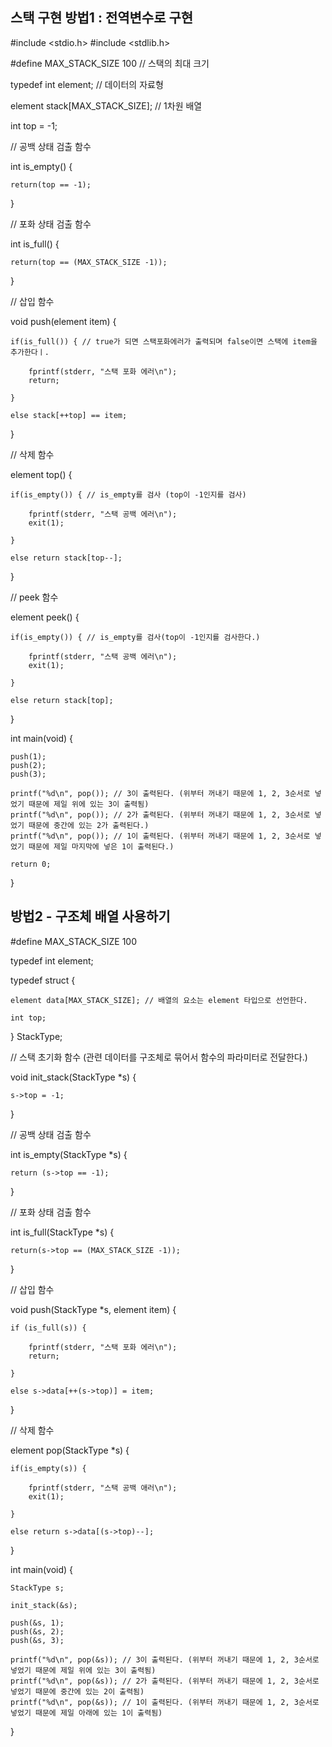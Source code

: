 ## 스택 구현 방법1 : 전역변수로 구현

#include <stdio.h>
#include <stdlib.h>

#define MAX_STACK_SIZE 100 // 스택의 최대 크기

typedef int element; // 데이터의 자료형

element stack[MAX_STACK_SIZE]; // 1차원 배열

int top = -1;

// 공백 상태 검출 함수

int is_empty() {

    return(top == -1);

}

// 포화 상태 검출 함수

int is_full() {

    return(top == (MAX_STACK_SIZE -1));

}

// 삽입 함수

void push(element item) {

    if(is_full()) { // true가 되면 스택포화에러가 출력되며 false이면 스택에 item을 추가한다ㅣ.

        fprintf(stderr, "스택 포화 에러\n");
        return;

    }

    else stack[++top] == item;

}

// 삭제 함수

element top() {

    if(is_empty()) { // is_empty를 검사 (top이 -1인지를 검사)

        fprintf(stderr, "스택 공백 에러\n");
        exit(1);

    }

    else return stack[top--];

}

// peek 함수

element peek() {

    if(is_empty()) { // is_empty를 검사(top이 -1인지를 검사한다.)
    
        fprintf(stderr, "스택 공백 에러\n");
        exit(1);

    }

    else return stack[top];

}

int main(void) {

    push(1);
    push(2);
    push(3);

    printf("%d\n", pop()); // 3이 출력된다. (위부터 꺼내기 때문에 1, 2, 3순서로 넣었기 때문에 제일 위에 있는 3이 출력됨)
    printf("%d\n", pop()); // 2가 출력된다. (위부터 꺼내기 때문에 1, 2, 3순서로 넣었기 때문에 중간에 있는 2가 출력된다.)
    printf("%d\n", pop()); // 1이 출력된다. (위부터 꺼내기 때문에 1, 2, 3순서로 넣었기 때문에 제일 마지막에 넣은 1이 출력된다.)

    return 0;

}


## 방법2 - 구조체 배열 사용하기

#define MAX_STACK_SIZE 100

typedef int element;

typedef struct {

    element data[MAX_STACK_SIZE]; // 배열의 요소는 element 타입으로 선언한다.

    int top;

} StackType;

// 스택 초기화 함수 (관련 데이터를 구조체로 묶어서 함수의 파라미터로 전달한다.)

void init_stack(StackType *s) {

    s->top = -1;

}

// 공백 상태 검출 함수

int is_empty(StackType *s) {

    return (s->top == -1);

}

// 포화 상태 검출 함수

int is_full(StackType *s) {

    return(s->top == (MAX_STACK_SIZE -1));

}

// 삽입 함수

void push(StackType *s, element item) {

    if (is_full(s)) {

        fprintf(stderr, "스택 포화 에러\n");
        return;

    }

    else s->data[++(s->top)] = item;

}

// 삭제 함수

element pop(StackType *s) {

    if(is_empty(s)) {

        fprintf(stderr, "스택 공백 애러\n");
        exit(1);

    }

    else return s->data[(s->top)--];

}

int main(void) {

    StackType s;

    init_stack(&s);

    push(&s, 1);
    push(&s, 2);
    push(&s, 3);

    printf("%d\n", pop(&s)); // 3이 출력된다. (위부터 꺼내기 때문에 1, 2, 3순서로 넣었기 때문에 제일 위에 있는 3이 출력됨)
    printf("%d\n", pop(&s)); // 2가 출력된다. (위부터 꺼내기 때문에 1, 2, 3순서로 넣었기 때문에 중간에 있는 2이 출력됨)
    printf("%d\n", pop(&s)); // 1이 출력된다. (위부터 꺼내기 때문에 1, 2, 3순서로 넣었기 때문에 제일 아래에 있는 1이 출력됨)

}